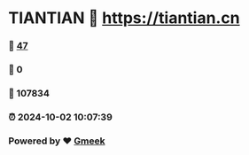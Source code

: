 # TIANTIAN :link: https://tiantian.cn 
### :page_facing_up: [47](https://tiantian.cn/tag.html) 
### :speech_balloon: 0 
### :hibiscus: 107834 
### :alarm_clock: 2024-10-02 10:07:39 
### Powered by :heart: [Gmeek](https://github.com/Meekdai/Gmeek)
